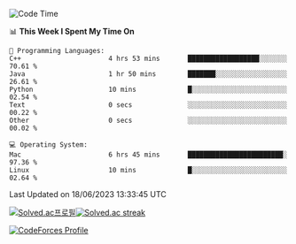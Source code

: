 
<!--START_SECTION:waka-->
![Code Time](http://img.shields.io/badge/Code%20Time-2%2C746%20hrs%203%20mins-blue)

📊 **This Week I Spent My Time On** 

```text
💬 Programming Languages: 
C++                      4 hrs 53 mins       ██████████████████░░░░░░░   70.61 % 
Java                     1 hr 50 mins        ███████░░░░░░░░░░░░░░░░░░   26.61 % 
Python                   10 mins             █░░░░░░░░░░░░░░░░░░░░░░░░   02.54 % 
Text                     0 secs              ░░░░░░░░░░░░░░░░░░░░░░░░░   00.22 % 
Other                    0 secs              ░░░░░░░░░░░░░░░░░░░░░░░░░   00.02 % 

💻 Operating System: 
Mac                      6 hrs 45 mins       ████████████████████████░   97.36 % 
Linux                    10 mins             █░░░░░░░░░░░░░░░░░░░░░░░░   02.64 % 
```


 Last Updated on 18/06/2023 13:33:45 UTC
<!--END_SECTION:waka-->


[![Solved.ac프로필](http://mazassumnida.wtf/api/generate_badge?boj=hckim96)](https://solved.ac/hckim96)[![Solved.ac streak](http://mazandi.herokuapp.com/api?handle=hckim96&theme=dark)](https://solved.ac/hckim96)


[![CodeForces Profile](https://cf.leed.at?id=hckim96)](https://codeforces.com/profile/hckim96)

